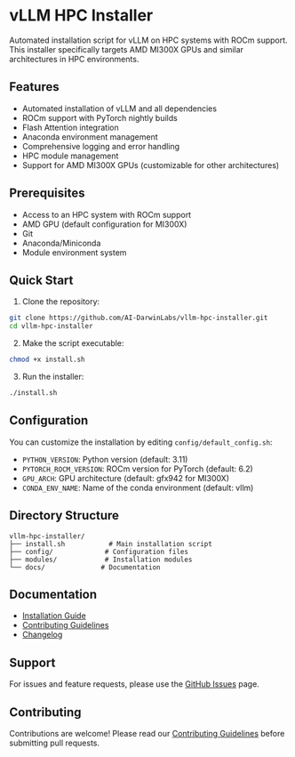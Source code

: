# vLLM HPC Installer

Automated installation script for vLLM on HPC systems with ROCm support. This installer specifically targets AMD MI300X GPUs and similar architectures in HPC environments.

## Features

- Automated installation of vLLM and all dependencies
- ROCm support with PyTorch nightly builds
- Flash Attention integration
- Anaconda environment management
- Comprehensive logging and error handling
- HPC module management
- Support for AMD MI300X GPUs (customizable for other architectures)

## Prerequisites

- Access to an HPC system with ROCm support
- AMD GPU (default configuration for MI300X)
- Git
- Anaconda/Miniconda
- Module environment system

## Quick Start

1. Clone the repository:
```bash
git clone https://github.com/AI-DarwinLabs/vllm-hpc-installer.git
cd vllm-hpc-installer
```

2. Make the script executable:
```bash
chmod +x install.sh
```

3. Run the installer:
```bash
./install.sh
```

## Configuration

You can customize the installation by editing `config/default_config.sh`:

- `PYTHON_VERSION`: Python version (default: 3.11)
- `PYTORCH_ROCM_VERSION`: ROCm version for PyTorch (default: 6.2)
- `GPU_ARCH`: GPU architecture (default: gfx942 for MI300X)
- `CONDA_ENV_NAME`: Name of the conda environment (default: vllm)

## Directory Structure

```
vllm-hpc-installer/
├── install.sh           # Main installation script
├── config/             # Configuration files
├── modules/            # Installation modules
└── docs/              # Documentation
```

## Documentation

- [Installation Guide](docs/installation_guide.md)
- [Contributing Guidelines](docs/CONTRIBUTING.md)
- [Changelog](docs/CHANGELOG.md)

## Support

For issues and feature requests, please use the [GitHub Issues](https://github.com/AI-DarwinLabs/vllm-hpc-installer/issues) page.

## Contributing

Contributions are welcome! Please read our [Contributing Guidelines](docs/CONTRIBUTING.md) before submitting pull requests.